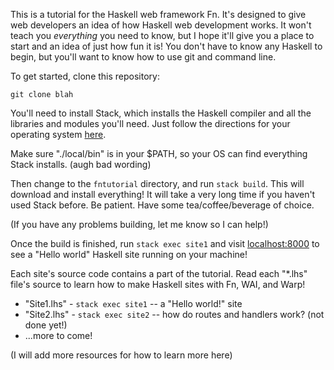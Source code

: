 
This is a tutorial for the Haskell web framework Fn. It's designed to give
web developers an idea of how Haskell web development works. It won't
teach you *everything* you need to know, but I hope it'll give you a place to
start and an idea of just how fun it is! You don't have to know any Haskell to
begin, but you'll want to know how to use git and command line. 

To get started, clone this repository:

`git clone blah`

You'll need to install Stack, which installs the Haskell compiler and all the
libraries and modules you'll need. Just follow the directions for your operating
system [here](http://docs.haskellstack.org/en/stable/README.html).

Make sure "./local/bin" is in your $PATH, so your OS can find everything
Stack installs. (augh bad wording)

Then change to the `fntutorial` directory, and run `stack build`. This will download and install everything! It will take a very long time if you haven't used Stack before. Be patient. Have some tea/coffee/beverage of choice.

(If you have any problems building, let me know so I can help!)

Once the build is finished, run `stack exec site1` and visit [localhost:8000](http://localhost:8000) to see a "Hello world" Haskell site running on your machine!

Each site's source code contains a part of the tutorial. Read each "*.lhs" file's source to learn how to make Haskell sites with Fn, WAI, and Warp!

* "Site1.lhs" - `stack exec site1` -- a "Hello world!" site
* "Site2.lhs" - `stack exec site2` -- how do routes and handlers work? (not done yet!)
*  ...more to come!

(I will add more resources for how to learn more here)
